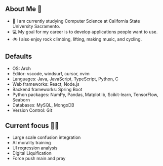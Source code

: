 ## About Me 👋

- 🌳 I am currently studying Computer Science at California State University Sacramento.
- 💻 My goal for my career is to develop applications people want to use.
- 🚲 I also enjoy rock climbing, lifting, making music, and cycling.

## Defaults

- OS: Arch
- Editor: vscode, windsurf, cursor, nvim
- Languages: Java, JavaScript, TypeScript, Python, C
- Web frameworks: React, Node.js
- Backend frameworks: Spring Boot
- Python packages: NumPy, Pandas, Matplotlib, Scikit-learn, TensorFlow, Seaborn
- Databases: MySQL, MongoDB
- Version Control: Git

## Current focus 🙏🙏

- Large scale confusion integration
- AI morality training
- UI regression analysis
- Digital Liquification
- Force push main and pray
